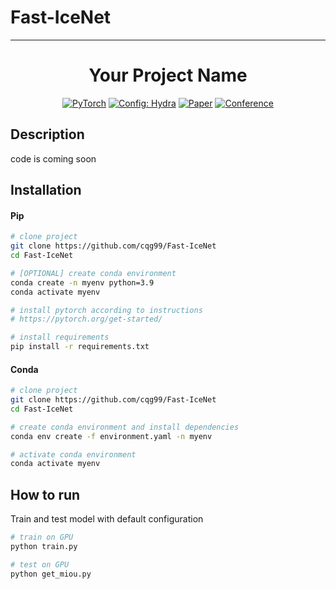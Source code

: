 # Fast-IceNet
______________________________________________________________________

<div align="center">

# Your Project Name

<a href="https://pytorch.org/get-started/locally/"><img alt="PyTorch" src="https://img.shields.io/badge/PyTorch-ee4c2c?logo=pytorch&logoColor=white"></a>
<a href="https://hydra.cc/"><img alt="Config: Hydra" src="https://img.shields.io/badge/Config-Hydra-89b8cd"></a>
[![Paper](http://img.shields.io/badge/paper-arxiv.1001.2234-B31B1B.svg)](https://www.nature.com/articles/nature14539)
[![Conference](http://img.shields.io/badge/AnyConference-year-4b44ce.svg)](https://papers.nips.cc/paper/2020)

</div>

## Description

code is coming soon

## Installation

#### Pip

```bash
# clone project
git clone https://github.com/cqg99/Fast-IceNet
cd Fast-IceNet

# [OPTIONAL] create conda environment
conda create -n myenv python=3.9
conda activate myenv

# install pytorch according to instructions
# https://pytorch.org/get-started/

# install requirements
pip install -r requirements.txt
```

#### Conda

```bash
# clone project
git clone https://github.com/cqg99/Fast-IceNet
cd Fast-IceNet

# create conda environment and install dependencies
conda env create -f environment.yaml -n myenv

# activate conda environment
conda activate myenv
```

## How to run

Train and test model with default configuration

```bash
# train on GPU
python train.py

# test on GPU
python get_miou.py
```

